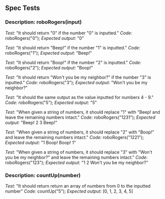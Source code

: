 ## Spec Tests

### Description: roboRogers(input)
*Test:* "It should return "0" if the number "0" is inputted."
*Code:* roboRogers("0");
*Expected output:* "0"

*Test:* "It should return "Beep!" if the number "1" is inputted."
*Code:* roboRogers("1");
*Expected output:* "Beep!"

*Test:* "It should return "Boop!" if the number "2" is inputted."
*Code:* roboRogers("2");
*Expected output:* "Boop!"

*Test:* "It should return "Won't you be my neighbor?" if the number "3" is inputted."
*Code:* roboRogers("3");
*Expected output:* "Won't you be my neighbor?"

*Test:* "It should the same output as the value inputted for numbers 4 - 9."
*Code:* roboRogers("5");
*Expected output:* "5"

*Test:* "When given a string of numbers, it should replace "1" with "Beep! and leave the remaining numbers intact."
*Code:* roboRogers("1231");
*Expected output:* "Beep! 2 3 Beep!"

*Test:* "When given a string of numbers, it should replace "2" with "Boop!" and leave the remaining numbers intact."
*Code:* roboRogers("1221");
*Expected output:* "1 Boop! Boop! 1"

*Test:* "When given a string of numbers, it should replace "3" with "Won't you be my neighbor?" and leave the remaining numbers intact."
*Code:* roboRogers("123");
*Expected output:* "1 2 Won't you be my neighbor?"

### Description: countUp(number)
*Test:* "It should return return an array of numbers from 0 to the inputted number"
*Code:* countUp("5");
*Expected output:* [0, 1, 2, 3, 4, 5]